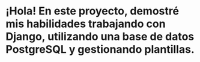 <h1>¡Hola! En este proyecto, demostré mis habilidades trabajando con Django, utilizando una base de datos PostgreSQL y gestionando plantillas.</h1>
<img src"./2023-06-13 20-01-42.gif"/>
